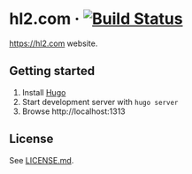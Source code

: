 # hl2.com &middot; [![Build Status](https://travis-ci.com/hl2/hl2.com.svg?branch=master)](https://travis-ci.com/hl2/hl2.com)

https://hl2.com website.

## Getting started

1. Install [Hugo](https://gohugo.io/getting-started/installing/)
2. Start development server with `hugo server`
3. Browse http://localhost:1313

## License

See [LICENSE.md](./LICENSE.md).
